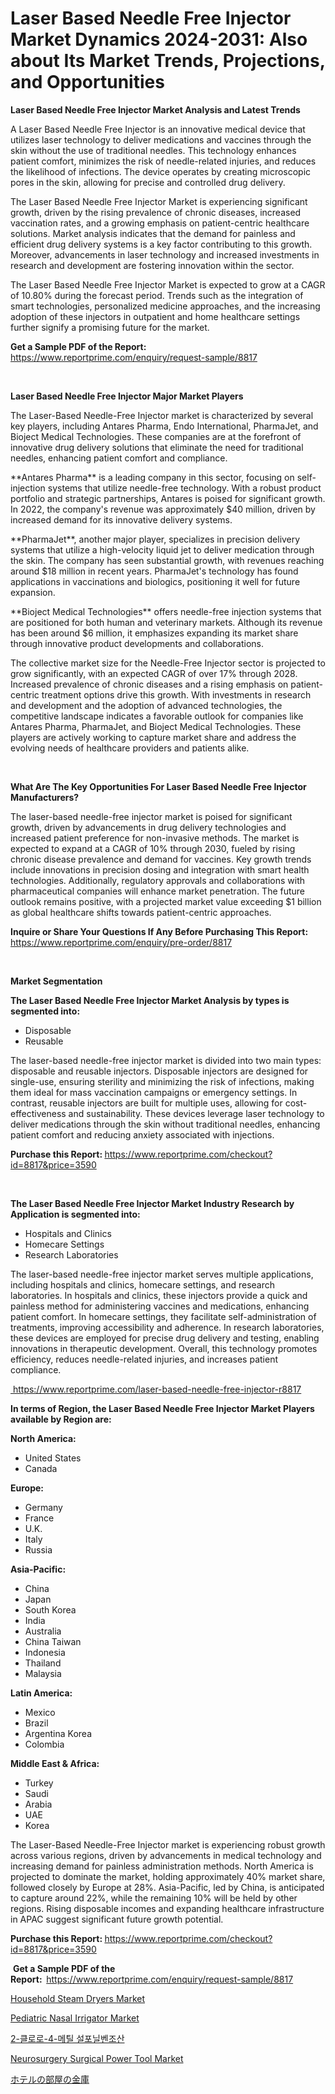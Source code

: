 <p><h1>Laser Based Needle Free Injector Market Dynamics 2024-2031: Also about Its Market Trends, Projections, and Opportunities</h1></p><p><strong>Laser Based Needle Free Injector Market Analysis and Latest Trends</strong></p>
<p><p>A Laser Based Needle Free Injector is an innovative medical device that utilizes laser technology to deliver medications and vaccines through the skin without the use of traditional needles. This technology enhances patient comfort, minimizes the risk of needle-related injuries, and reduces the likelihood of infections. The device operates by creating microscopic pores in the skin, allowing for precise and controlled drug delivery.</p><p>The Laser Based Needle Free Injector Market is experiencing significant growth, driven by the rising prevalence of chronic diseases, increased vaccination rates, and a growing emphasis on patient-centric healthcare solutions. Market analysis indicates that the demand for painless and efficient drug delivery systems is a key factor contributing to this growth. Moreover, advancements in laser technology and increased investments in research and development are fostering innovation within the sector.</p><p>The Laser Based Needle Free Injector Market is expected to grow at a CAGR of 10.80% during the forecast period. Trends such as the integration of smart technologies, personalized medicine approaches, and the increasing adoption of these injectors in outpatient and home healthcare settings further signify a promising future for the market.</p></p>
<p><strong>Get a Sample PDF of the Report:&nbsp;</strong> <a href="https://www.reportprime.com/enquiry/request-sample/8817">https://www.reportprime.com/enquiry/request-sample/8817</a></p>
<p>&nbsp;</p>
<p><strong>Laser Based Needle Free Injector Major Market Players</strong></p>
<p><p>The Laser-Based Needle-Free Injector market is characterized by several key players, including Antares Pharma, Endo International, PharmaJet, and Bioject Medical Technologies. These companies are at the forefront of innovative drug delivery solutions that eliminate the need for traditional needles, enhancing patient comfort and compliance.</p><p>**Antares Pharma** is a leading company in this sector, focusing on self-injection systems that utilize needle-free technology. With a robust product portfolio and strategic partnerships, Antares is poised for significant growth. In 2022, the company's revenue was approximately $40 million, driven by increased demand for its innovative delivery systems.</p><p>**PharmaJet**, another major player, specializes in precision delivery systems that utilize a high-velocity liquid jet to deliver medication through the skin. The company has seen substantial growth, with revenues reaching around $18 million in recent years. PharmaJet's technology has found applications in vaccinations and biologics, positioning it well for future expansion.</p><p>**Bioject Medical Technologies** offers needle-free injection systems that are positioned for both human and veterinary markets. Although its revenue has been around $6 million, it emphasizes expanding its market share through innovative product developments and collaborations.</p><p>The collective market size for the Needle-Free Injector sector is projected to grow significantly, with an expected CAGR of over 17% through 2028. Increased prevalence of chronic diseases and a rising emphasis on patient-centric treatment options drive this growth. With investments in research and development and the adoption of advanced technologies, the competitive landscape indicates a favorable outlook for companies like Antares Pharma, PharmaJet, and Bioject Medical Technologies. These players are actively working to capture market share and address the evolving needs of healthcare providers and patients alike.</p></p>
<p>&nbsp;</p>
<p><strong>What Are The Key Opportunities For Laser Based Needle Free Injector Manufacturers?</strong></p>
<p><p>The laser-based needle-free injector market is poised for significant growth, driven by advancements in drug delivery technologies and increased patient preference for non-invasive methods. The market is expected to expand at a CAGR of 10% through 2030, fueled by rising chronic disease prevalence and demand for vaccines. Key growth trends include innovations in precision dosing and integration with smart health technologies. Additionally, regulatory approvals and collaborations with pharmaceutical companies will enhance market penetration. The future outlook remains positive, with a projected market value exceeding $1 billion as global healthcare shifts towards patient-centric approaches.</p></p>
<p><strong>Inquire or Share Your Questions If Any Before Purchasing This Report:</strong> <a href="https://www.reportprime.com/enquiry/pre-order/8817">https://www.reportprime.com/enquiry/pre-order/8817</a></p>
<p>&nbsp;</p>
<p><strong>Market Segmentation</strong></p>
<p><strong>The Laser Based Needle Free Injector Market Analysis by types is segmented into:</strong></p>
<p><ul><li>Disposable</li><li>Reusable</li></ul></p>
<p><p>The laser-based needle-free injector market is divided into two main types: disposable and reusable injectors. Disposable injectors are designed for single-use, ensuring sterility and minimizing the risk of infections, making them ideal for mass vaccination campaigns or emergency settings. In contrast, reusable injectors are built for multiple uses, allowing for cost-effectiveness and sustainability. These devices leverage laser technology to deliver medications through the skin without traditional needles, enhancing patient comfort and reducing anxiety associated with injections.</p></p>
<p><strong>Purchase this Report:&nbsp;</strong><a href="https://www.reportprime.com/checkout?id=8817&price=3590">https://www.reportprime.com/checkout?id=8817&price=3590</a></p>
<p>&nbsp;</p>
<p><strong>The Laser Based Needle Free Injector Market Industry Research by Application is segmented into:</strong></p>
<p><ul><li>Hospitals and Clinics</li><li>Homecare Settings</li><li>Research Laboratories</li></ul></p>
<p><p>The laser-based needle-free injector market serves multiple applications, including hospitals and clinics, homecare settings, and research laboratories. In hospitals and clinics, these injectors provide a quick and painless method for administering vaccines and medications, enhancing patient comfort. In homecare settings, they facilitate self-administration of treatments, improving accessibility and adherence. In research laboratories, these devices are employed for precise drug delivery and testing, enabling innovations in therapeutic development. Overall, this technology promotes efficiency, reduces needle-related injuries, and increases patient compliance.</p></p>
<p><a href="https://www.reportprime.com/laser-based-needle-free-injector-r8817">&nbsp;https://www.reportprime.com/laser-based-needle-free-injector-r8817</a></p>
<p><strong>In terms of Region, the Laser Based Needle Free Injector Market Players available by Region are:</strong></p>
<p>
    <p> <strong> North America: </strong>
        <ul>
            <li>United States</li>
            <li>Canada</li>
        </ul>
        </p> 
    <p> <strong> Europe: </strong>
        <ul>
            <li>Germany</li>
            <li>France</li>
            <li>U.K.</li>
            <li>Italy</li>
            <li>Russia</li>
        </ul>
        </p> 
    <p> <strong> Asia-Pacific: </strong>
        <ul>
            <li>China</li>
            <li>Japan</li>
            <li>South Korea</li>
            <li>India</li>
            <li>Australia</li>
            <li>China Taiwan</li>
            <li>Indonesia</li>
            <li>Thailand</li>
            <li>Malaysia</li>
        </ul>
        </p> 
    <p> <strong> Latin America: </strong>
        <ul>
            <li>Mexico</li>
            <li>Brazil</li>
            <li>Argentina Korea</li>
            <li>Colombia</li>
        </ul>
        </p> 
    <p> <strong> Middle East & Africa: </strong>
        <ul>
            <li>Turkey</li>
            <li>Saudi</li>
            <li>Arabia</li>
            <li>UAE</li>
            <li>Korea</li>
        </ul>
    </p>
    </p>
<p><p>The Laser-Based Needle-Free Injector market is experiencing robust growth across various regions, driven by advancements in medical technology and increasing demand for painless administration methods. North America is projected to dominate the market, holding approximately 40% market share, followed closely by Europe at 28%. Asia-Pacific, led by China, is anticipated to capture around 22%, while the remaining 10% will be held by other regions. Rising disposable incomes and expanding healthcare infrastructure in APAC suggest significant future growth potential.</p></p>
<p><strong>Purchase this Report: </strong><a href="https://www.reportprime.com/checkout?id=8817&price=3590">https://www.reportprime.com/checkout?id=8817&price=3590</a></p>
<p>&nbsp;<strong>Get a Sample PDF of the Report:&nbsp;&nbsp;</strong><a href="https://www.reportprime.com/enquiry/request-sample/8817">https://www.reportprime.com/enquiry/request-sample/8817</a></p>
<p><strong></strong></p>
<p><p><a href="https://issuu.com/reportprime-2/docs/household-steam-dryers-market-size-_ebdc30ecf39cd2">Household Steam Dryers Market</a></p><p><a href="https://github.com/FlorianWolf90/Market-Research-Report-List-1/blob/main/pediatric-nasal-irrigator-market.md">Pediatric Nasal Irrigator Market</a></p><p><a href="https://medium.com/@vlcostes/2-%ED%81%B4%EB%A1%9C%EB%A1%9C-4-%EB%A9%94%ED%8B%B8-%EC%84%A4%ED%8F%B0%EC%9D%BC%EB%B2%A4%EC%A1%B0%EC%82%B0-%EC%8B%9C%EC%9E%A5-%EB%8F%99%ED%96%A5-2-%ED%81%B4%EB%A1%9C%EB%A1%9C-4-%EB%A9%94%ED%8B%B8-%EC%84%A4%ED%8F%B0%EC%9D%BC%EB%B2%A4%EC%A1%B0%EC%82%B0-%EC%8B%9C%EC%9E%A5-%ED%86%B5%EC%B0%B0%EB%A0%A5-%EB%B0%8F-%EC%98%88%EC%B8%A1-%EB%B6%84%EC%84%9D-2024-2031-%EC%97%90-%EC%A7%91%EC%A4%91%ED%95%98%EA%B8%B0-bfd850056890">2-클로로-4-메틸 설포닐벤조산</a></p><p><a href="https://github.com/NargisHussain75/Market-Research-Report-List-1/blob/main/neurosurgery-surgical-power-tool-market.md">Neurosurgery Surgical Power Tool Market</a></p><p><a href="https://medium.com/@rudysimonis2023/hotel-room-safes-market-%E3%81%AF-%E3%82%B3%E3%82%B9%E3%83%88%E7%AE%A1%E7%90%86%E3%81%A8%E5%8A%B9%E7%8E%87%E5%90%91%E4%B8%8A%E3%82%92%E5%84%AA%E5%85%88%E3%81%97%E3%81%BE%E3%81%99-%E3%81%95%E3%82%89%E3%81%AB-%E5%A0%B1%E5%91%8A%E6%9B%B8%E3%81%AF%E5%B8%82%E5%A0%B4%E3%81%AE%E9%9C%80%E8%A6%81%E9%9D%A2%E3%81%A8%E4%BE%9B%E7%B5%A6%E9%9D%A2%E3%81%AE%E4%B8%A1%E6%96%B9%E3%82%92%E3%82%AB%E3%83%90%E3%83%BC%E3%81%97%E3%81%A6%E3%81%84%E3%81%BE%E3%81%99-hotel-room-safes-%E5%B8%82%E5%A0%B4%E3%81%AF-673965493521">ホテルの部屋の金庫</a></p></p>